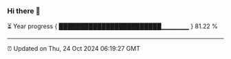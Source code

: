### Hi there 👋

⏳ Year progress { ████████████████████████▁▁▁▁▁▁ } 81.22 %

---

⏰ Updated on Thu, 24 Oct 2024 06:19:27 GMT
